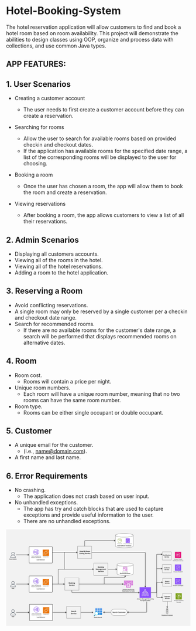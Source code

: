 # Hotel-Booking-System
The hotel reservation application will allow customers to find and book a hotel room based on room availability. This project will demonstrate the abilities to design classes using OOP, organize and process data with collections, and use common Java types.

## APP FEATURES:
## 1. User Scenarios
- Creating a customer account
  - The user needs to first create a customer account before they can create a reservation.

- Searching for rooms
  - Allow the user to search for available rooms based on provided checkin and checkout dates.
  - If the application has available rooms for the specified date range, a list of the corresponding rooms will be displayed to the user for choosing.

- Booking a room
  - Once the user has chosen a room, the app will allow them to book the room and create a reservation.

- Viewing reservations
  - After booking a room, the app allows customers to view a list of all their reservations.

## 2. Admin Scenarios
- Displaying all customers accounts.
- Viewing all of the rooms in the hotel.
- Viewing all of the hotel reservations.
- Adding a room to the hotel application.
  
## 3. Reserving a Room
- Avoid conflicting reservations.
- A single room may only be reserved by a single customer per a checkin and checkout date range.
- Search for recommended rooms.
  - If there are no available rooms for the customer's date range, a search will be performed that displays recommended rooms on alternative dates.

## 4. Room
- Room cost.
  - Rooms will contain a price per night.
- Unique room numbers.
  - Each room will have a unique room number, meaning that no two rooms can have the same room number.
- Room type.
  - Rooms can be either single occupant or double occupant.

## 5. Customer
- A unique email for the customer.
  - (i.e., name@domain.com).
- A first name and last name.

## 6. Error Requirements
- No crashing.
  - The application does not crash based on user input.
- No unhandled exceptions.
  - The app has try and catch blocks that are used to capture exceptions and provide useful information to the user.
  - There are no unhandled exceptions.

![Image](https://github.com/TianzhiChen/Hotel-Booking-System/blob/main/images/Hotel%20Booking-AWS.jpg)
